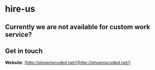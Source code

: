 # hire-us

## Currently we are not available for custom work service?

## Get in touch

**Website**: [http://phoenixcoded.net/](http://phoenixcoded.net/)

